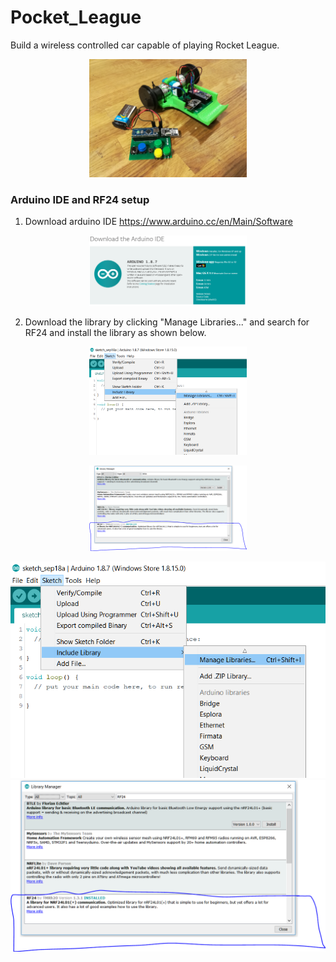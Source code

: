 # Pocket_League
Build a wireless controlled car capable of playing Rocket League.

<p align="center">
  <img src="https://github.com/MAKENTNU/Pocket_League/blob/master/img/Pocket_car.jpg" width="50%">
</p>

### Arduino IDE and RF24 setup

1. Download arduino IDE https://www.arduino.cc/en/Main/Software
<p align="center">
  <img src="https://github.com/MAKENTNU/Pocket_League/blob/master/img/Arduino%20IDE.PNG" width="50%">
</p>

2. Download the library by clicking "Manage Libraries..." and search for RF24 and install the library as shown below.

<p align="center">
  <img src="https://github.com/MAKENTNU/Pocket_League/blob/master/img/bibliotek.PNG" width="50%">
</p>

<p align="center">
  <img src="https://github.com/MAKENTNU/Pocket_League/blob/master/img/rf24.PNG" width="50%">
</p>

![pavlovs-lab](https://github.com/MAKENTNU/Pocket_League/blob/master/img/bibliotek.PNG)
![pavlovs-lab](https://github.com/MAKENTNU/Pocket_League/blob/master/img/rf24.PNG)




